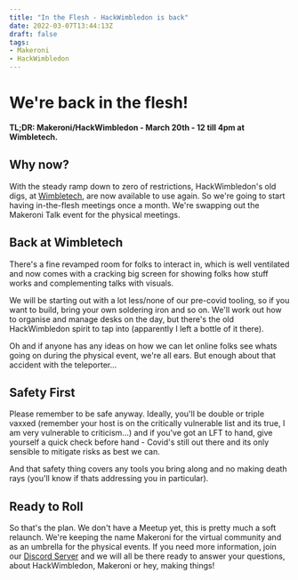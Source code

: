 ```yaml
---
title: "In the Flesh - HackWimbledon is back"
date: 2022-03-07T13:44:13Z
draft: false
tags:
- Makeroni
- HackWimbledon
---
```


# We're back in the flesh!

**TL;DR: Makeroni/HackWimbledon - March 20th - 12 till 4pm at Wimbletech.**

## Why now?

With the steady ramp down to zero of restrictions, HackWimbledon's old digs, at [Wimbletech](https://wimbletech.com), are now available to use again. So we're going to start having in-the-flesh meetings once a month. We're swapping out the Makeroni Talk event for the physical meetings.

## Back at Wimbletech

There's a fine revamped room for folks to interact in, which is well ventilated and now comes with a cracking big screen for showing folks how stuff works and complementing talks with visuals.

We will be starting out with a lot less/none of our pre-covid tooling, so if you want to build, bring your own soldering iron and so on. We'll work out how to organise and manage desks on the day, but there's the old HackWimbledon spirit to tap into (apparently I left a bottle of it there).

Oh and if anyone has any ideas on how we can let online folks see whats going on during the physical event, we're all ears. But enough about that accident with the teleporter...

## Safety First

Please remember to be safe anyway. Ideally, you'll be double or triple vaxxed (remember your host is on the critically vulnerable list and its true, I am very vulnerable to criticism...) and if you've got an LFT to hand, give yourself a quick check before hand - Covid's still out there and its only sensible to mitigate risks as best we can.

And that safety thing covers any tools you bring along and no making death rays (you'll know if thats addressing you in particular).

## Ready to Roll

So that's the plan. We don't have a Meetup yet, this is pretty much a soft relaunch. We're keeping the name Makeroni for the virtual community and as an umbrella for the physical events. If you need more information, join our [Discord Server](https://discord.gg/HYYXHSu) and we will all be there ready to answer your questions, about HackWimbledon, Makeroni or hey, making things!
